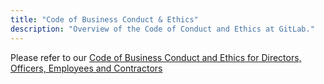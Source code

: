 ```yaml
---
title: "Code of Business Conduct & Ethics"
description: "Overview of the Code of Conduct and Ethics at GitLab."
---
```


Please refer to our [Code of Business Conduct and Ethics for Directors, Officers, Employees and Contractors](https://handbook.gitlab.com/handbook/legal/policies/GitLab_-_Code_of_Business_Conduct___Ethics.pdf)
